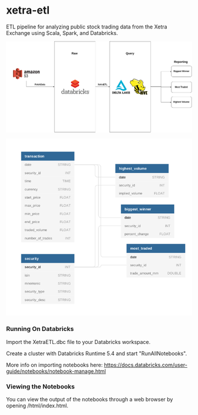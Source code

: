 # xetra-etl
ETL pipeline for analyzing public stock trading data from the Xetra Exchange using Scala, Spark, and Databricks.

![alt text](https://raw.githubusercontent.com/codywynn/xetra-etl/master/img/Architecture.png)

![alt text](https://raw.githubusercontent.com/codywynn/xetra-etl/master/img/XetraSchema.png)

### Running On Databricks
Import the XetraETL.dbc file to your Databricks workspace.

Create a cluster with Databricks Runtime 5.4 and start "RunAllNotebooks".

More info on importing notebooks here:
https://docs.databricks.com/user-guide/notebooks/notebook-manage.html


### Viewing the Notebooks
You can view the output of the notebooks through a web browser by opening /html/index.html.
